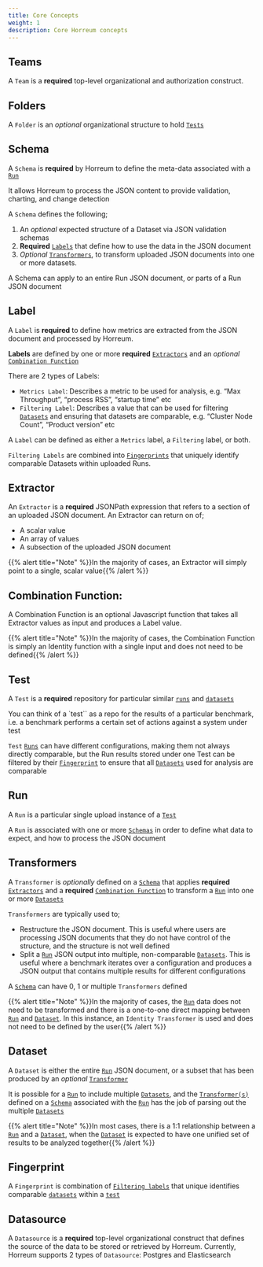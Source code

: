 ```yaml
---
title: Core Concepts
weight: 1
description: Core Horreum concepts
---
```



## Teams
A `Team` is a **required** top-level organizational and authorization construct.

## Folders
A `Folder` is an *optional* organizational structure to hold [`Tests`](#test)

## Schema

A `Schema` is **required** by Horreum to define the meta-data associated with a [`Run`](#run)

It allows Horreum to process the JSON content to provide validation, charting, and change detection 

A `Schema` defines the following; 

1. An *optional* expected structure of a Dataset via JSON validation schemas
2. **Required** [`Labels`](#label) that define how to use the data in the JSON document
3. *Optional* [`Transformers`](#transformers), to transform uploaded JSON documents into one or more datasets.

A Schema can apply to an entire Run JSON document, or parts of a Run JSON document

## Label
A `Label` is **required** to define how metrics are extracted from the JSON document and processed by Horreum. 

**Labels** are defined by one or more **required** [`Extractors`](#extractor) and an *optional* [`Combination Function`](#combination-function)

There are 2 types of Labels:

- `Metrics Label`: Describes a metric to be used for analysis, e.g. “Max Throughput”, “process RSS”, “startup time” etc
- `Filtering Label`: Describes a value that can be used for filtering [`Datasets`](#dataset) and ensuring that datasets are comparable, e.g. “Cluster Node Count”, “Product version” etc

A `Label` can be defined as either a `Metrics` label, a `Filtering` label, or both. 

`Filtering Labels` are combined into [`Fingerprints`](#fingerprint) that uniquely identify comparable Datasets within uploaded Runs.

## Extractor
An `Extractor` is a **required** JSONPath expression that refers to a section of an uploaded JSON document. An Extractor can return on of;

- A scalar value
- An array of values
- A subsection of the uploaded JSON document

{{% alert title="Note" %}}In the majority of cases, an Extractor will simply point to a single, scalar value{{% /alert %}}

## Combination Function:
A Combination Function is an optional Javascript function that takes all Extractor values as input and produces a Label value. 

{{% alert title="Note" %}}In the majority of cases, the Combination Function is simply an Identity function with a single input and does not need to be defined{{% /alert %}}

## Test
A `Test` is a **required** repository for particular similar [`runs`](#run) and [`datasets`](#dataset)

You can think of a `test`` as a repo for the results of a particular benchmark, i.e. a benchmark performs a certain set of actions against a system under test

`Test` [`Runs`](#run) can have different configurations, making them not always directly comparable, but the Run results stored under one Test can be filtered by their [`Fingerprint`](#fingerprint) to ensure that all [`Datasets`](#dataset) used for analysis are comparable

## Run
A `Run` is a particular single upload instance of a [`Test`](#test) 

A `Run` is associated with one or more [`Schemas`](#schema) in order to define what data to expect, and how to process the JSON document

## Transformers
A `Transformer` is *optionally* defined on a [`Schema`](#schema) that applies **required** [`Extractors`](#extractor) and a **required** [`Combination Function`](#combination-function) to transform a [`Run`](#run) into one or more [`Datasets`](#dataset)

`Transformers` are typically used to;

- Restructure the JSON document. This is useful where users are processing JSON documents that they do not have control of the structure, and the structure is not well defined
- Split a [`Run`](#run) JSON output into multiple, non-comparable [`Datasets`](#dataset). This is useful where a benchmark iterates over a configuration and produces a JSON output that contains multiple results for different configurations

A [`Schema`](#schema) can have 0, 1 or multiple `Transformers` defined

{{% alert title="Note" %}}In the majority of cases, the [`Run`](#run) data does not need to be transformed and there is a one-to-one direct mapping between [`Run`](#run) and [`Dataset`](#dataset).  In this instance, an `Identity Transformer` is used and does not need to be defined by the user{{% /alert %}}

## Dataset
A `Dataset` is either the entire [`Run`](#run) JSON document, or a subset that has been produced by an *optional* [`Transformer`](#transformers)

It is possible for a [`Run`](#run) to include multiple [`Datasets`](#dataset), and the [`Transformer(s)`](#transformers) defined on a [`Schema`](#schema) associated with the [`Run`](#run) has the job of parsing out the multiple [`Datasets`](#dataset)

{{% alert title="Note" %}}In most cases, there is a 1:1 relationship between a [`Run`](#run) and a [`Dataset`](#dataset), when the [`Dataset`](#dataset) is expected to have one unified set of results to be analyzed together{{% /alert %}}

## Fingerprint

A `Fingerprint` is combination of [`Filtering labels`](#label) that unique identifies comparable [`datasets`](#dataset) within a [`test`](#test)

## Datasource

A `Datasource` is a **required** top-level organizational construct that defines the source of the data to be stored or retrieved by Horreum. Currently, Horreum supports 2 types of `Datasource`: Postgres and Elasticsearch